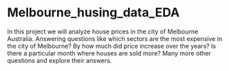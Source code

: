 # Melbourne_husing_data_EDA
In this project we will analyze house prices in the city of Melbourne Australia. Answering questions like which sectors are the most expensive in the city of Melbourne? By how much did price increase over the years? Is there a particular month where houses are sold more?  Many  more other questions and explore their answers.
